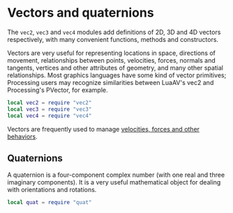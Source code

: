 
# Vectors and quaternions

The ```vec2```, ```vec3``` and ```vec4``` modules add definitions of 2D, 3D and 4D vectors respectively, with many convenient functions, methods and constructors.

Vectors are very useful for representing locations in space, directions of movement, relationships between points, velocities, forces, normals and tangents, vertices and other attributes of geometry, and many other spatial relationships. Most graphics languages have some kind of vector primitives; Processing users may recognize similarities between LuaAV's vec2 and Processing's PVector, for example.

```lua
local vec2 = require "vec2"
local vec3 = require "vec3"
local vec4 = require "vec4"
```

Vectors are frequently used to manage [velocities, forces and other behaviors](tutorial_vec_force.html).

## Quaternions

A quaternion is a four-component complex number (with one real and three imaginary components). It is a very useful mathematical object for dealing with orientations and rotations.

```lua
local quat = require "quat"
```
